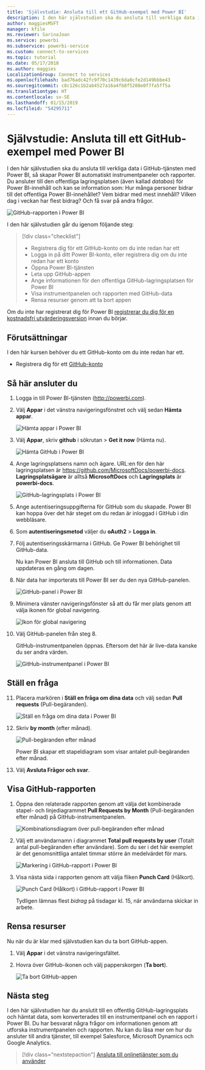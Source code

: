 ```yaml
---
title: 'Självstudie: Ansluta till ett GitHub-exempel med Power BI'
description: I den här självstudien ska du ansluta till verkliga data i GitHub-tjänsten med Power BI, så skapar Power BI automatiskt instrumentpaneler och rapporter.
author: maggiesMSFT
manager: kfile
ms.reviewer: SarinaJoan
ms.service: powerbi
ms.subservice: powerbi-service
ms.custom: connect-to-services
ms.topic: tutorial
ms.date: 05/17/2018
ms.author: maggies
LocalizationGroup: Connect to services
ms.openlocfilehash: bad76adc42fc9f70c1439c6da0cfe2d149bbbe43
ms.sourcegitcommit: c8c126c1b2ab4527a16a4fb8f5208e0f7fa5ff5a
ms.translationtype: HT
ms.contentlocale: sv-SE
ms.lasthandoff: 01/15/2019
ms.locfileid: "54295711"
---
```

# <a name="tutorial-connect-to-a-github-sample-with-power-bi"></a>Självstudie: Ansluta till ett GitHub-exempel med Power BI
I den här självstudien ska du ansluta till verkliga data i GitHub-tjänsten med Power BI, så skapar Power BI automatiskt instrumentpaneler och rapporter. Du ansluter till den offentliga lagringsplatsen (även kallad *databas*) för Power BI-innehåll och kan se information som: Hur många personer bidrar till det offentliga Power BI-innehållet? Vem bidrar med mest innehåll? Vilken dag i veckan har flest bidrag? Och få svar på andra frågor. 

![GitHub-rapporten i Power BI](media/service-tutorial-connect-to-github/power-bi-github-app-tutorial-punch-card.png)

I den här självstudien går du igenom följande steg:

> [!div class="checklist"]
> * Registrera dig för ett GitHub-konto om du inte redan har ett 
> * Logga in på ditt Power BI-konto, eller registrera dig om du inte redan har ett konto
> * Öppna Power BI-tjänsten
> * Leta upp GitHub-appen
> * Ange informationen för den offentliga GitHub-lagringsplatsen för Power BI
> * Visa instrumentpanelen och rapporten med GitHub-data
> * Rensa resurser genom att ta bort appen

Om du inte har registrerat dig för Power BI [registrerar du dig för en kostnadsfri utvärderingsversion](https://app.powerbi.com/signupredirect?pbi_source=web) innan du börjar.

## <a name="prerequisites"></a>Förutsättningar

I den här kursen behöver du ett GitHub-konto om du inte redan har ett. 

- Registrera dig för ett [GitHub-konto](https://docs.microsoft.com/contribute/get-started-setup-github)


## <a name="how-to-connect"></a>Så här ansluter du
1. Logga in till Power BI-tjänsten (http://powerbi.com). 
2. Välj **Appar** i det vänstra navigeringsfönstret och välj sedan **Hämta appar**.
   
   ![Hämta appar i Power BI](media/service-tutorial-connect-to-github/power-bi-github-app-tutorial.png) 

3. Välj **Appar**, skriv **github** i sökrutan > **Get it now** (Hämta nu).
   
   ![Hämta GitHub i Power BI](media/service-tutorial-connect-to-github/power-bi-github-app-tutorial-get-it-now.png) 

4. Ange lagringsplatsens namn och ägare. URL:en för den här lagringsplatsen är https://github.com/MicrosoftDocs/powerbi-docs. **Lagringsplatsägare** är alltså **MicrosoftDocs** och **Lagringsplats** är **powerbi-docs**. 
   
    ![GitHub-lagringsplats i Power BI](media/service-tutorial-connect-to-github/power-bi-github-app-tutorial-repo-name.png)

5. Ange autentiseringsuppgifterna för GitHub som du skapade. Power BI kan hoppa över det här steget om du redan är inloggad i GitHub i din webbläsare. 

6. Som **autentiseringsmetod** väljer du **oAuth2** \> **Logga in**.

7. Följ autentiseringsskärmarna i GitHub. Ge Power BI behörighet till GitHub-data.
   
   Nu kan Power BI ansluta till GitHub och till informationen.  Data uppdateras en gång om dagen.

8. När data har importerats till Power BI ser du den nya GitHub-panelen. 
 
   ![GitHub-panel i Power BI](media/service-tutorial-connect-to-github/power-bi-github-app-tutorial-tile.png) 

8. Minimera vänster navigeringsfönster så att du får mer plats genom att välja ikonen för global navigering.

    ![Ikon för global navigering](media/service-tutorial-connect-to-github/power-bi-global-navigation-icon.png)

10. Välj GitHub-panelen från steg 8. 
    
    GitHub-instrumentpanelen öppnas. Eftersom det här är live-data kanske du ser andra värden.

    ![GitHub-instrumentpanel i Power BI](media/service-tutorial-connect-to-github/power-bi-github-app-tutorial-dashboard.png)

    

## <a name="ask-a-question"></a>Ställ en fråga

11. Placera markören i **Ställ en fråga om dina data** och välj sedan **Pull requests** (Pull-begäranden). 

    ![Ställ en fråga om dina data i Power BI](media/service-tutorial-connect-to-github/power-bi-github-app-tutorial-ask-question.png)

12. Skriv **by month** (efter månad).
 
    ![Pull-begäranden efter månad](media/service-tutorial-connect-to-github/power-bi-github-app-tutorial-ask-question-by-month.png)

     Power BI skapar ett stapeldiagram som visar antalet pull-begäranden efter månad.

13. Välj **Avsluta Frågor och svar**.

## <a name="view-the-github-report"></a>Visa GitHub-rapporten 

1. Öppna den relaterade rapporten genom att välja det kombinerade stapel- och linjediagrammet **Pull Requests by Month** (Pull-begäranden efter månad) på GitHub-instrumentpanelen.

    ![Kombinationsdiagram över pull-begäranden efter månad](media/service-tutorial-connect-to-github/power-bi-github-app-tutorial-pull-requests-combo-chart.png)

2. Välj ett användarnamn i diagrammet **Total pull requests by user** (Totalt antal pull-begäranden efter användare). Som du ser i det här exemplet är det genomsnittliga antalet timmar större än medelvärdet för mars.

    ![Markering i GitHub-rapport i Power BI](media/service-tutorial-connect-to-github/power-bi-github-app-tutorial-report-highlight.png)

3. Visa nästa sida i rapporten genom att välja fliken **Punch Card** (Hålkort). 
 
    ![Punch Card (Hålkort) i GitHub-rapport i Power BI](media/service-tutorial-connect-to-github/power-bi-github-app-tutorial-tues-3pm.png)

    Tydligen lämnas flest *bidrag* på tisdagar kl. 15, när användarna skickar in arbete.

## <a name="clean-up-resources"></a>Rensa resurser

Nu när du är klar med självstudien kan du ta bort GitHub-appen. 

1. Välj **Appar** i det vänstra navigeringsfältet.
2. Hovra över GitHub-ikonen och välj papperskorgen (**Ta bort**).

    ![Ta bort GitHub-appen](media/service-tutorial-connect-to-github/power-bi-github-app-tutorial-delete.png)

## <a name="next-steps"></a>Nästa steg

I den här självstudien har du anslutit till en offentlig GitHub-lagringsplats och hämtat data, som konverterades till en instrumentpanel och en rapport i Power BI. Du har besvarat några frågor om informationen genom att utforska instrumentpanelen och rapporten. Nu kan du läsa mer om hur du ansluter till andra tjänster, till exempel Salesforce, Microsoft Dynamics och Google Analytics. 
 
> [!div class="nextstepaction"]
> [Ansluta till onlinetjänster som du använder](service-connect-to-services.md)


